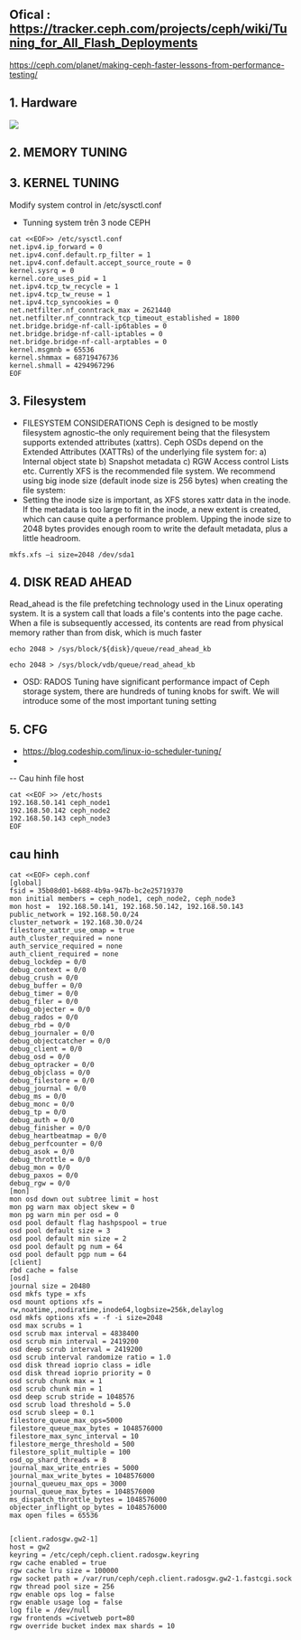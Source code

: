 
## Ofical : https://tracker.ceph.com/projects/ceph/wiki/Tuning_for_All_Flash_Deployments
https://ceph.com/planet/making-ceph-faster-lessons-from-performance-testing/
## 1. Hardware

![](https://i.imgur.com/2Y3mVKX.png)


## 2. MEMORY TUNING


## 3. KERNEL TUNING


Modify system control in /etc/sysctl.conf

- Tunning system trên 3 node CEPH 

```
cat <<EOF>> /etc/sysctl.conf
net.ipv4.ip_forward = 0
net.ipv4.conf.default.rp_filter = 1
net.ipv4.conf.default.accept_source_route = 0
kernel.sysrq = 0
kernel.core_uses_pid = 1
net.ipv4.tcp_tw_recycle = 1
net.ipv4.tcp_tw_reuse = 1
net.ipv4.tcp_syncookies = 0
net.netfilter.nf_conntrack_max = 2621440
net.netfilter.nf_conntrack_tcp_timeout_established = 1800
net.bridge.bridge-nf-call-ip6tables = 0
net.bridge.bridge-nf-call-iptables = 0
net.bridge.bridge-nf-call-arptables = 0
kernel.msgmnb = 65536
kernel.shmmax = 68719476736
kernel.shmall = 4294967296
EOF 
```





## 3. Filesystem

- FILESYSTEM CONSIDERATIONS
Ceph is designed to be mostly filesystem agnostic–the only requirement being that the filesystem supports extended attributes (xattrs). Ceph OSDs depend on the Extended Attributes (XATTRs) of the underlying file system for: a) Internal object state b) Snapshot metadata c) RGW Access control Lists etc. Currently XFS is the recommended file system. We recommend using big inode size (default inode size is 256 bytes) when creating the file system:
- Setting the inode size is important, as XFS stores xattr data in the inode. If the metadata is too large to fit in the inode, a new extent is created, which can cause quite a performance problem. Upping the inode size to 2048 bytes provides enough room to write the default metadata, plus a little headroom.
```
mkfs.xfs –i size=2048 /dev/sda1
```

## 4. DISK READ AHEAD
Read_ahead is the file prefetching technology used in the Linux operating system. It is a system call that loads a file's contents into the page cache. When a file is subsequently accessed, its contents are read from physical memory rather than from disk, which is much faster
```
echo 2048 > /sys/block/${disk}/queue/read_ahead_kb 

echo 2048 > /sys/block/vdb/queue/read_ahead_kb 
```

- OSD: RADOS
Tuning have significant performance impact of Ceph storage system, there are hundreds of tuning knobs for swift. We will introduce some of the most important tuning setting

## 5. CFG 

- https://blog.codeship.com/linux-io-scheduler-tuning/
- 


-- Cau hinh file host
```
cat <<EOF >> /etc/hosts
192.168.50.141 ceph_node1
192.168.50.142 ceph_node2
192.168.50.143 ceph_node3
EOF
```

## cau hinh
```
cat <<EOF> ceph.conf
[global]
fsid = 35b08d01-b688-4b9a-947b-bc2e25719370
mon initial members = ceph_node1, ceph_node2, ceph_node3
mon host =  192.168.50.141, 192.168.50.142, 192.168.50.143
public_network = 192.168.50.0/24
cluster_network = 192.168.30.0/24
filestore_xattr_use_omap = true
auth_cluster_required = none
auth_service_required = none
auth_client_required = none
debug_lockdep = 0/0
debug_context = 0/0
debug_crush = 0/0
debug_buffer = 0/0
debug_timer = 0/0
debug_filer = 0/0
debug_objecter = 0/0
debug_rados = 0/0
debug_rbd = 0/0
debug_journaler = 0/0
debug_objectcatcher = 0/0
debug_client = 0/0
debug_osd = 0/0
debug_optracker = 0/0
debug_objclass = 0/0
debug_filestore = 0/0
debug_journal = 0/0
debug_ms = 0/0
debug_monc = 0/0
debug_tp = 0/0
debug_auth = 0/0
debug_finisher = 0/0
debug_heartbeatmap = 0/0
debug_perfcounter = 0/0
debug_asok = 0/0
debug_throttle = 0/0
debug_mon = 0/0
debug_paxos = 0/0
debug_rgw = 0/0
[mon]
mon osd down out subtree limit = host
mon pg warn max object skew = 0
mon pg warn min per osd = 0
osd pool default flag hashpspool = true
osd pool default size = 3
osd pool default min size = 2
osd pool default pg num = 64
osd pool default pgp num = 64
[client]
rbd cache = false
[osd]
journal size = 20480
osd mkfs type = xfs
osd mount options xfs = rw,noatime,,nodiratime,inode64,logbsize=256k,delaylog
osd mkfs options xfs = -f -i size=2048
osd max scrubs = 1
osd scrub max interval = 4838400
osd scrub min interval = 2419200
osd deep scrub interval = 2419200
osd scrub interval randomize ratio = 1.0
osd disk thread ioprio class = idle
osd disk thread ioprio priority = 0
osd scrub chunk max = 1
osd scrub chunk min = 1
osd deep scrub stride = 1048576
osd scrub load threshold = 5.0
osd scrub sleep = 0.1
filestore_queue_max_ops=5000
filestore_queue_max_bytes = 1048576000
filestore_max_sync_interval = 10
filestore_merge_threshold = 500
filestore_split_multiple = 100
osd_op_shard_threads = 8
journal_max_write_entries = 5000
journal_max_write_bytes = 1048576000
journal_queueu_max_ops = 3000
journal_queue_max_bytes = 1048576000
ms_dispatch_throttle_bytes = 1048576000
objecter_inflight_op_bytes = 1048576000
max open files = 65536


[client.radosgw.gw2-1]
host = gw2
keyring = /etc/ceph/ceph.client.radosgw.keyring
rgw cache enabled = true
rgw cache lru size = 100000
rgw socket path = /var/run/ceph/ceph.client.radosgw.gw2-1.fastcgi.sock
rgw thread pool size = 256
rgw enable ops log = false
rgw enable usage log = false
log file = /dev/null
rgw frontends =civetweb port=80
rgw override bucket index max shards = 10
````